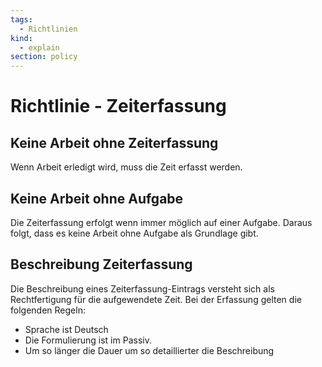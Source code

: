 ```yaml
---
tags:
  - Richtlinien
kind:
  - explain
section: policy
---
```


# Richtlinie - Zeiterfassung

## Keine Arbeit ohne Zeiterfassung

Wenn Arbeit erledigt wird, muss die Zeit erfasst werden.

## Keine Arbeit ohne Aufgabe

Die Zeiterfassung erfolgt wenn immer möglich auf einer Aufgabe. Daraus folgt, dass es keine Arbeit ohne Aufgabe als Grundlage gibt.

## Beschreibung Zeiterfassung

Die Beschreibung eines Zeiterfassung-Eintrags versteht sich als Rechtfertigung für die aufgewendete Zeit. Bei der Erfassung gelten die folgenden Regeln:

- Sprache ist Deutsch
- Die Formulierung ist im Passiv.
- Um so länger die Dauer um so detaillierter die Beschreibung
